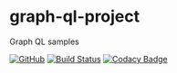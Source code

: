 # graph-ql-project
Graph QL samples

[![GitHub](https://img.shields.io/github/license/mashape/apistatus.svg)](https://github.com/BurhanH/graph-ql-project/blob/master/LICENSE)
[![Build Status](https://travis-ci.org/BurhanH/graph-ql-project.svg?branch=master)](https://travis-ci.org/BurhanH/graph-ql-project)
[![Codacy Badge](https://api.codacy.com/project/badge/Grade/ef20645e39cd4457bf5df8ef48280bb9)](https://www.codacy.com/app/BurhanH/graph-ql-project?utm_source=github.com&amp;utm_medium=referral&amp;utm_content=BurhanH/graph-ql-project&amp;utm_campaign=Badge_Grade)
